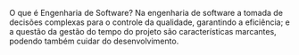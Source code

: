 O que é Engenharia de Software?
Na engenharia de software a tomada de decisões complexas para o controle da qualidade, garantindo a eficiência; e a questão da gestão do tempo do projeto são características marcantes, podendo também cuidar do desenvolvimento.
